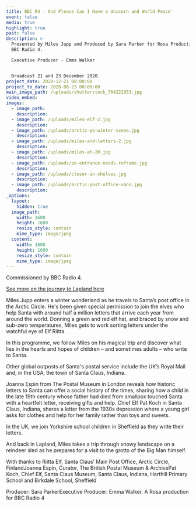 ```yaml
---
title: BBC R4 - And Please Can I Have a Unicorn and World Peace'
event: false
media: true
highlight: true
past: false
description: >-
  Presented by Miles Jupp and Produced by Sara Parker for Rosa Productions and
  BBC Radio 4.

  Executive Producer - Emma Walker


  Broadcast 21 and 23 December 2020.
project_date: 2020-12-21 00:00:00
project_to_date: 2020-06-23 00:00:00
main_image_path: /uploads/shutterstock_764222953.jpg
video_embed:
images:
  - image_path:
    description:
  - image_path: /uploads/miles-elf-2.jpg
    description:
  - image_path: /uploads/arctic-po-winter-scene.jpg
    description:
  - image_path: /uploads/miles-and-letters-2.jpg
    description:
  - image_path: /uploads/miles-at-20.jpg
    description:
  - image_path: /uploads/po-entrance-needs-reframe.jpg
    description:
  - image_path: /uploads/closer-in-shelves.jpg
    description:
  - image_path: /uploads/arctic-post-office-vans.jpg
    description:
_options:
  layout:
    hidden: true
  image_path:
    width: 1600
    height: 1600
    resize_style: contain
    mime_type: image/jpeg
  content:
    width: 1600
    height: 1600
    resize_style: contain
    mime_type: image/jpeg
---
```


Commissioned by BBC Radio 4.

[See more on the journey to Lapland here](https://stories.rosaproductions.co.uk/letters-to-santa/index.html)

Miles Jupp enters a winter wonderland as he travels to Santa’s post office in the Arctic Circle. He's been given special permission to join the elves who help Santa with around half a million letters that arrive each year from around the world. Donning a green and red elf hat, and braced by snow and sub-zero temperatures, Miles gets to work sorting letters under the watchful eye of Elf Riitta.

In this programme, we follow Miles on his magical trip and discover what lies in the hearts and hopes of children – and sometimes adults – who write to Santa.

Other global outposts of Santa's postal service include the UK’s Royal Mail and, in the USA, the town of Santa Claus, Indiana.

Joanna Espin from The Postal Museum in London reveals how historic letters to Santa can offer a social history of the times, sharing how a child in the late 19th century whose father had died from smallpox touched Santa with a heartfelt letter, receiving gifts and help. Chief Elf Pat Koch in Santa Claus, Indiana, shares a letter from the 1930s depression where a young girl asks for clothes and help for her family rather than toys and sweets.

In the UK, we join Yorkshire school children in Sheffield as they write their letters.

And back in Lapland, Miles takes a trip through snowy landscape on a reindeer sled as he prepares for a visit to the grotto of the Big Man himself.

With thanks to Riitta Elf, Santa Claus’ Main Post Office, Arctic Circle, FinlandJoanna Espin, Curator, The British Postal Museum & ArchivePat Koch, Chief Elf, Santa Claus Museum, Santa Claus, Indiana, Harthill Primary School and Birkdale School, Sheffield

Producer: Sara ParkerExecutive Producer: Emma Walker. A Rosa production for BBC Radio 4
